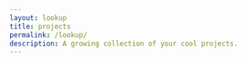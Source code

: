 ```yaml
---
layout: lookup
title: projects
permalink: /lookup/
description: A growing collection of your cool projects.
---
```



